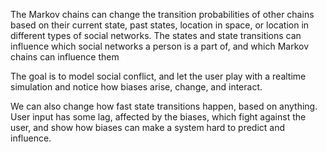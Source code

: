 The Markov chains can change the transition probabilities of other chains based on their current state, past states, location in space, or location in different types of social networks.
The states and state transitions can influence which social networks a person is a part of, and which Markov chains can influence them

The goal is to model social conflict, and let the user play with a realtime simulation and notice how biases arise, change, and interact.

We can also change how fast state transitions happen, based on anything.
User input has some lag, affected by the biases, which fight against the user, and show how biases can make a system hard to predict and influence.


